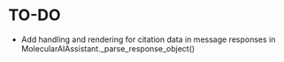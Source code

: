 

# TO-DO
- Add handling and rendering for citation data in message responses in MolecularAIAssistant._parse_response_object()
